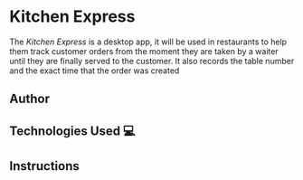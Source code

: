
# Kitchen Express

The *Kitchen Express* is a desktop app, it will be used in restaurants to help them track customer orders from the moment they are taken by a waiter until they are finally served to the customer. It also records the table number and the exact time that the order was created <br>

## Author

## Technologies Used :computer:

## Instructions 